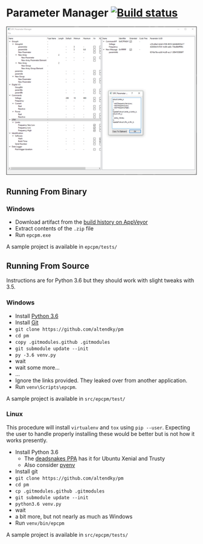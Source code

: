 # Parameter Manager [![Build status](https://ci.appveyor.com/api/projects/status/jgv6i25s9b4g94ga?svg=true)](https://ci.appveyor.com/project/KyleAltendorf/pm)

![Parameter Manager screenshot](/screenshot.png?raw=true)

## Running From Binary

### Windows

- Download artifact from the [build history on AppVeyor](https://ci.appveyor.com/project/KyleAltendorf/pm/history)
- Extract contents of the `.zip` file
- Run `epcpm.exe`

A sample project is available in `epcpm/tests/`

## Running From Source

Instructions are for Python 3.6 but they should work with slight tweaks with 3.5.

### Windows

- Install [Python 3.6](https://www.python.org/downloads/)
- Install [Git](https://git-scm.com/download)
- `git clone https://github.com/altendky/pm`
- `cd pm`
- `copy .gitmodules.github .gitmodules`
- `git submodule update --init`
- `py -3.6 venv.py`
- wait
- wait some more...
- ...
- Ignore the links provided.  They leaked over from another application.
- Run `venv\Scripts\epcpm`.

A sample project is available in `src/epcpm/test/`

### Linux

This procedure will install `virtualenv` and `tox` using `pip --user`.
Expecting the user to handle properly installing these would be better but is not how it works presently.

- Install Python 3.6
  - The [deadsnakes PPA](https://launchpad.net/~fkrull/+archive/ubuntu/deadsnakes/+index?batch=75&memo=75&start=75) has it for Ubuntu Xenial and Trusty
  - Also consider [pyenv](https://github.com/pyenv/pyenv)
- Install git
- `git clone https://github.com/altendky/pm`
- `cd pm`
- `cp .gitmodules.github .gitmodules`
- `git submodule update --init`
- `python3.6 venv.py`
- wait
- a bit more, but not nearly as much as Windows
- Run `venv/bin/epcpm`

A sample project is available in `src/epcpm/tests/`
